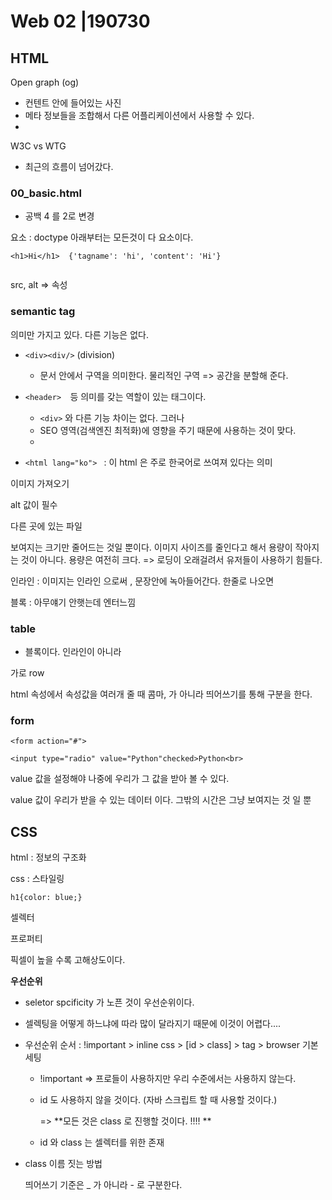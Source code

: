 # Web 02 |190730



## HTML



Open graph (og)

* 컨텐트 안에 들어있는 사진 
* 메타 정보들을 조합해서 다른 어플리케이션에서 사용할 수 있다. 
* 



W3C vs WTG 

*  최근의 흐름이 넘어갔다. 





### 00_basic.html  

* 공백 4 를 2로 변경



요소 : doctype 아래부터는 모든것이 다 요소이다. 

    <h1>Hi</h1>  {'tagname': 'hi', 'content': 'Hi'}



<img src="" alt=""/> 

src, alt => 속성



### semantic tag

의미만 가지고 있다. 다른 기능은 없다. 

* `<div><div/>`  (division)
  * 문서 안에서 구역을 의미한다. 물리적인 구역  => 공간을 분할해 준다.

* `<header>  `등 의미를 갖는 역할이 있는 태그이다.  
  * `<div>` 와 다른 기능 차이는 없다. 그러나 
  * SEO 영역(검색엔진 최적화)에 영향을 주기 때문에 사용하는 것이 맞다. 
  * 

* `<html lang="ko"> `  : 이 html 은 주로 한국어로 쓰여져 있다는 의미



이미지 가져오기 

alt 값이 필수

다른 곳에 있는 파일 

보여지는 크기만 줄어드는 것일 뿐이다. 이미지 사이즈를 줄인다고 해서 용량이 작아지는 것이 아니다. 용량은 여전히 크다. => 로딩이 오래걸려서 유저들이 사용하기 힘들다. 



인라인 : 이미지는 인라인 으로써 ,  문장안에 녹아들어간다. 한줄로 나오면 

블록 : 아무얘기 안햇는데 엔터느낌



### table

* 블록이다. 인라인이 아니라

가로 row

html 속성에서 속성값을 여러개 줄 때 콤마, 가 아니라 띄어쓰기를 통해 구분을 한다. 



### form

`<form action="#"> ` 



`<input type="radio" value="Python"checked>Python<br>`

 value 값을 설정해야 나중에 우리가 그 값을 받아 볼 수 있다. 



value 값이 우리가 받을 수 있는 데이터 이다. 그밖의 시간은 그냥 보여지는 것 일 뿐



## CSS



html : 정보의 구조화 

css : 스타일링



`h1{color: blue;}`

셀렉터

프로퍼티



픽셀이 높을 수록 고해상도이다. 



**우선순위**

* seletor spcificity 가 노픈 것이 우선순위이다. 

* 셀렉팅을 어떻게 하느냐에 따라 많이 달라지기 때문에 이것이 어렵다.... 

* 우선순위 순서 : !important > inline css > [id > class] > tag > browser 기본 세팅 

  * !important => 프로들이 사용하지만 우리 수준에서는 사용하지 않는다. 

  * id 도 사용하지 않을 것이다. (자바 스크립트 할 때 사용할 것이다.)

    => **모든 것은 class 로 진행할 것이다. !!!! **

  * id 와 class 는 셀렉터를 위한 존재



* class 이름 짓는 방법 

  띄어쓰기 기준은 _ 가 아니라 - 로 구분한다. 















